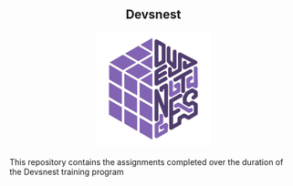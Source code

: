 <div align = "center">
<br>
    <h2>Devsnest</h2>
		<img src="devsnest.jpg" width="200" height="200" alt="logo">
	<br>
</div>
<br>
This repository contains the assignments completed over the duration of the Devsnest training program
